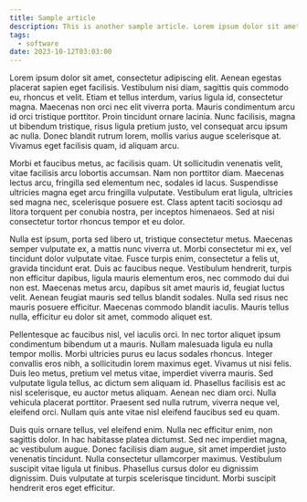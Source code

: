 ```yaml
---
title: Sample article
description: This is another sample article. Lorem ipsum dolor sit amet, consectetur adipiscing elit. Vestibulum nisi diam, sagittis quis commodo eu
tags:
  - software
date: 2023-10-12T03:03:00
---
```


Lorem ipsum dolor sit amet, consectetur adipiscing elit. Aenean egestas placerat sapien eget facilisis. Vestibulum nisi diam, sagittis quis commodo eu, rhoncus et velit. Etiam et tellus interdum, varius ligula id, consectetur magna. Maecenas non orci nec elit viverra porta. Mauris condimentum arcu id orci tristique porttitor. Proin tincidunt ornare lacinia. Nunc facilisis, magna ut bibendum tristique, risus ligula pretium justo, vel consequat arcu ipsum ac nulla. Donec blandit rutrum lorem, mollis varius augue scelerisque at. Vivamus eget facilisis quam, id aliquam arcu.

Morbi et faucibus metus, ac facilisis quam. Ut sollicitudin venenatis velit, vitae facilisis arcu lobortis accumsan. Nam non porttitor diam. Maecenas lectus arcu, fringilla sed elementum nec, sodales id lacus. Suspendisse ultricies magna eget arcu fringilla vulputate. Vestibulum erat ligula, ultricies sed magna nec, scelerisque posuere est. Class aptent taciti sociosqu ad litora torquent per conubia nostra, per inceptos himenaeos. Sed at nisi consectetur tortor rhoncus tempor et eu dolor.

Nulla est ipsum, porta sed libero ut, tristique consectetur metus. Maecenas semper vulputate ex, a mattis nunc viverra ut. Morbi consectetur mi ex, vel tincidunt dolor vulputate vitae. Fusce turpis enim, consectetur a felis ut, gravida tincidunt erat. Duis ac faucibus neque. Vestibulum hendrerit, turpis non efficitur dapibus, ligula mauris elementum eros, nec commodo dui dui non est. Maecenas metus arcu, dapibus sit amet mauris id, feugiat luctus velit. Aenean feugiat mauris sed tellus blandit sodales. Nulla sed risus nec mauris posuere efficitur. Maecenas commodo blandit iaculis. Mauris tellus nulla, efficitur eu dolor sit amet, commodo aliquet est.

Pellentesque ac faucibus nisl, vel iaculis orci. In nec tortor aliquet ipsum condimentum bibendum ut a mauris. Nullam malesuada ligula eu nulla tempor mollis. Morbi ultricies purus eu lacus sodales rhoncus. Integer convallis eros nibh, a sollicitudin lorem maximus eget. Vivamus ut nisi felis. Duis leo metus, pretium vel metus vitae, imperdiet viverra mauris. Sed vulputate ligula tellus, ac dictum sem aliquam id. Phasellus facilisis est ac nisl scelerisque, eu auctor metus aliquam. Aenean nec diam orci. Nulla vehicula placerat porttitor. Praesent sed nulla rutrum, viverra neque vel, eleifend orci. Nullam quis ante vitae nisl eleifend faucibus sed eu quam.

Duis quis ornare tellus, vel eleifend enim. Nulla nec efficitur enim, non sagittis dolor. In hac habitasse platea dictumst. Sed nec imperdiet magna, ac vestibulum augue. Donec facilisis diam augue, sit amet imperdiet justo venenatis tincidunt. Nulla consectetur ullamcorper maximus. Vestibulum suscipit vitae ligula ut finibus. Phasellus cursus dolor eu dignissim dignissim. Duis vulputate at turpis scelerisque tincidunt. Morbi suscipit hendrerit eros eget efficitur.
